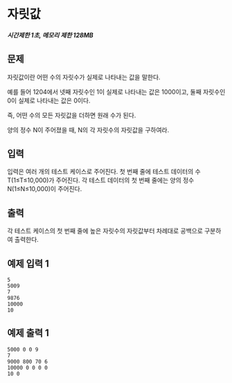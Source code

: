 # 자릿값

##### 시간제한 1초, 메모리 제한 128MB

## 문제

자릿값이란 어떤 수의 자릿수가 실제로 나타내는 값을 말한다.

예를 들어 1204에서 넷째 자릿수인 1이 실제로 나타내는 값은 1000이고, 둘째 자릿수인 0이 실제로 나타내는 값은 0이다.

즉, 어떤 수의 모든 자릿값을 더하면 원래 수가 된다.

양의 정수 N이 주어졌을 때, N의 각 자릿수의 자릿값을 구하여라.



## 입력

입력은 여러 개의 테스트 케이스로 주어진다. 첫 번째 줄에 테스트 데이터의 수 T(1≤T≤10,000)가 주어진다. 각 테스트 데이터의 첫 번째 줄에는 양의 정수 N(1≤N≤10,000)이 주어진다.



## 출력

각 테스트 케이스의 첫 번째 줄에 높은 자릿수의 자릿값부터 차례대로 공백으로 구분하여 출력한다.



## 예제 입력 1

```
5
5009
7
9876
10000
10
```



## 예제 출력 1

```
5000 0 0 9
7 
9000 800 70 6
10000 0 0 0 0
10 0
```


